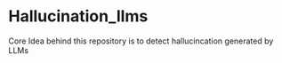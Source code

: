 # Hallucination_llms
Core Idea behind this repository is to detect hallucincation generated by LLMs

